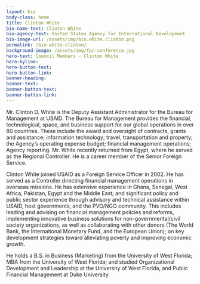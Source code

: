 ```yaml
---
layout: bio
body-class: home
title: Clinton White
bio-name-text: Clinton White
bio-agency-text: United States Agency for International Development
bio-image-url: /assets/img/bio.white.clinton.png
permalink: /bio-white-clinton/
background-image: /assets/img/fpc-conference.jpg
hero-text: Council Members - Clinton White
hero-byline:
hero-button-text: 
hero-button-link: 
banner-heading: 
banner-text: 
banner-button-text: 
banner-button-link: 
---
```

Mr. Clinton D. White is the Deputy Assistant Administrator for the Bureau for 
Management at USAID.  The Bureau for Management provides the financial, 
technological, space, and business support for our global operations in over 80 
countries.  These include the award and oversight of contracts, grants and 
assistance; information technology; travel, transportation and property; the 
Agency’s operating expense budget; financial management operations; Agency 
reporting.  Mr. White recently returned from Egypt, where he served as the 
Regional Controller. He is a career member of the Senior Foreign Service.

Clinton White joined USAID as a Foreign Service Officer in 2002. He has 
served as a Controller directing financial management operations in overseas 
missions. He has extensive experience in Ghana, Senegal, West Africa, Pakistan, 
Egypt and the Middle East; and significant policy and public sector experience 
through advisory and technical assistance within USAID, host governments, and 
the PVO/NGO community. This  includes leading and advising on financial 
management policies and reforms, implementing innovative business solutions for 
non-governmental/civil society organizations, as well as collaborating with 
other donors (The World Bank, the International Monetary Fund, and the European 
Union); on key development strategies toward alleviating poverty and improving 
economic growth.

He holds a B.S. in Business (Marketing) from the University of West Florida; 
MBA from the University of West Florida; and studied Organizational Development 
and Leadership at the University of West Florida, and Public Financial 
Management at Duke University
